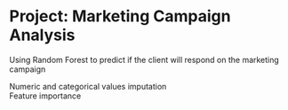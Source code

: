 # Project: Marketing Campaign Analysis
Using Random Forest to predict if the client will respond on the marketing campaign <br>

Numeric and categorical values imputation <br>
Feature importance <br>




